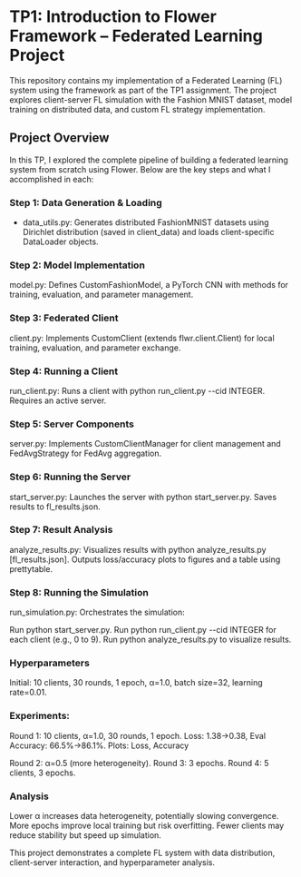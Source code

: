 #  TP1: Introduction to Flower Framework – Federated Learning Project

This repository contains my implementation of a Federated Learning (FL) system using the framework as part of the TP1 assignment. The project explores client-server FL simulation with the Fashion MNIST dataset, model training on distributed data, and custom FL strategy implementation.

##  Project Overview

In this TP, I explored the complete pipeline of building a federated learning system from scratch using Flower. Below are the key steps and what I accomplished in each:

###  Step 1: Data Generation & Loading

- data_utils.py: Generates distributed FashionMNIST datasets using Dirichlet distribution (saved in client_data) and loads client-specific DataLoader objects.

###  Step 2: Model Implementation

model.py: Defines CustomFashionModel, a PyTorch CNN with methods for training, evaluation, and parameter management.

###  Step 3: Federated Client

client.py: Implements CustomClient (extends flwr.client.Client) for local training, evaluation, and parameter exchange.

###  Step 4: Running a Client

run_client.py: Runs a client with python run_client.py --cid INTEGER. Requires an active server.

###  Step 5: Server Components

server.py: Implements CustomClientManager for client management and FedAvgStrategy for FedAvg aggregation.

###  Step 6: Running the Server

start_server.py: Launches the server with python start_server.py. Saves results to fl_results.json.

###  Step 7: Result Analysis

analyze_results.py: Visualizes results with python analyze_results.py [fl_results.json]. Outputs loss/accuracy plots to figures and a table using prettytable.

###  Step 8: Running the Simulation

run_simulation.py: Orchestrates the simulation:

Run python start_server.py.
Run python run_client.py --cid INTEGER for each client (e.g., 0 to 9).
Run python analyze_results.py to visualize results.

### Hyperparameters
Initial: 10 clients, 30 rounds, 1 epoch, α=1.0, batch size=32, learning rate=0.01.

### Experiments:
Round 1: 10 clients, α=1.0, 30 rounds, 1 epoch. Loss: 1.38→0.38, Eval Accuracy: 66.5%→86.1%.
Plots: Loss, Accuracy

Round 2: α=0.5 (more heterogeneity).
Round 3: 3 epochs.
Round 4: 5 clients, 3 epochs.

### Analysis
Lower α increases data heterogeneity, potentially slowing convergence.
More epochs improve local training but risk overfitting.
Fewer clients may reduce stability but speed up simulation.

This project demonstrates a complete FL system with data distribution, client-server interaction, and hyperparameter analysis.


